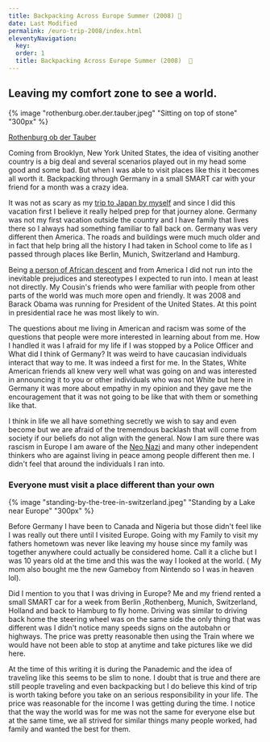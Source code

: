 ```yaml
---
title: Backpacking Across Europe Summer (2008) 🔏
date: Last Modified 
permalink: /euro-trip-2008/index.html
eleventyNavigation:
  key: 
  order: 1
  title: Backpacking Across Europe Summer (2008)  🔏
---
```


## Leaving my comfort zone to see a world.

{% image "rothenburg.ober.der.tauber.jpeg" "Sitting on top of stone" "300px" %}

[Rothenburg ob der Tauber](https://en.wikipedia.org/wiki/Rothenburg_ob_der_Tauber)

Coming from Brooklyn, New York United States, the idea of visiting another country is a big deal and several scenarios played out in my head some good and some bad. But when I was able to visit places like this it becomes all worth it. Backpacking through Germany in a small SMART car with your friend for a month was a crazy idea.

It was not as scary as my [trip to Japan by myself](/visiting-japan/) and since I did this vacation first I believe it really helped prep for that journey alone. Germany was not my first vacation outside the country and I have family that lives there so I always had something familiar to fall back on. Germany was very different then America. The roads and buildings were much much older and in fact that help bring all the history I had taken in School come to life as I passed through places like Berlin, Munich, Switzerland and Hamburg. 

Being [a person of African descent](https://en.wikipedia.org/wiki/Black_people) and from America I did not run into the inevitable prejudices and stereotypes I expected to run into. I mean at least not directly. My Cousin's friends who were familiar with people from other parts of the world was much more open and friendly. It was 2008 and Barack Obama was running for President of the United States. At this point in presidential race he was most likely to win. 

The questions about me living in American and racism was some of the questions that people were more interested in learning about from me. How I handled it was I afraid for my life if I was stopped by a Police Officer and What did I think of Germany? It was weird to have caucasian individuals interact that way to me. It was indeed a first for me. In the States, White American friends all knew very well what was going on and was interested in announcing it to you or other individuals who was not White but here in Germany it was more about empathy in my opinion and they gave me the encouragement that it was not going to be like that with them or something like that.

I think in life we all have something secretly we wish to say and even become but we are afraid of the trememdous backlash that will come from society if our beliefs do not align with the general. Now I am sure there was rascism in Europe I am aware of the [Neo Nazi](https://en.wikipedia.org/wiki/Neo-Nazism) and many other independent thinkers who are against living in peace among people different then me. I didn't feel that around the individuals I ran into.

### Everyone must visit a place different than your own

{% image "standing-by-the-tree-in-switzerland.jpeg" "Standing by a Lake near Europe" "300px" %}

Before Germany I have been to Canada and Nigeria but those didn't feel like I was really out there until I visited Europe. Going with my Family to visit my fathers hometown was never like leaving my house since my family was together anywhere could actually be considered home. Call it a cliche but I was 10 years old at the time and this was the way I looked at the world. ( My mom also bought me the new Gameboy from Nintendo so I was in heaven lol).

Did I mention to you that I was driving in Europe? Me and my friend rented a small SMART car for a week from Berlin ,Rothenberg, Munich, Switzerland, Holland and back to Hamburg to fly home. Driving was similar to driving back home the steering wheel was on the same side the only thing that was different was I didn't notice many speeds signs on the autobahn or highways. The price was pretty reasonable then using the Train where we would have not been able to stop at anytime and take pictures like we did here.

At the time of this writing it is during the Panademic and the idea of traveling like this seems to be slim to none. I doubt that is true and there are still people traveling and even backpacking but I do believe this kind of trip is worth taking before you take on an serious responsibility in your life. The price was reasonable for the income I was getting during the time. I notice that the way the world was for me was not the same for everyone else but at the same time, we all strived for similar things many people worked, had family and wanted the best for them.
